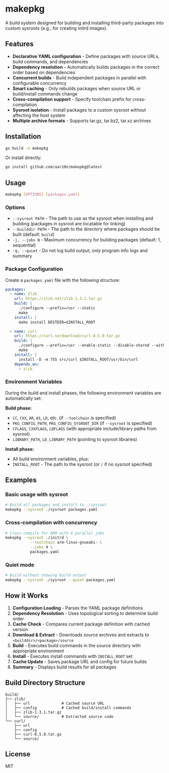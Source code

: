 # makepkg

A build system designed for building and installing third-party packages into custom sysroots (e.g., for creating initrd images).

## Features

- **Declarative YAML configuration** - Define packages with source URLs, build commands, and dependencies
- **Dependency resolution** - Automatically builds packages in the correct order based on dependencies
- **Concurrent builds** - Build independent packages in parallel with configurable concurrency
- **Smart caching** - Only rebuilds packages when source URL or build/install commands change
- **Cross-compilation support** - Specify toolchain prefix for cross-compilation
- **Sysroot isolation** - Install packages to a custom sysroot without affecting the host system
- **Multiple archive formats** - Supports tar.gz, tar.bz2, tar.xz archives

## Installation

```bash
go build -o makepkg
```

Or install directly:

```bash
go install github.com/aar10n/makepkg@latest
```

## Usage

```bash
makepkg [OPTIONS] [packages.yaml]
```

### Options

- `--sysroot PATH` - The path to use as the sysroot when installing and building (packages in sysroot are locatable for linking)
- `--builddir PATH` - The path to the directory where packages should be built (default: `build`)
- `-j, --jobs N` - Maximum concurrency for building packages (default: 1, sequential)
- `-q, --quiet` - Do not log build output, only program info logs and summary

### Package Configuration

Create a `packages.yaml` file with the following structure:

```yaml
packages:
  - name: zlib
    url: https://zlib.net/zlib-1.3.1.tar.gz
    build: |
      ./configure --prefix=/usr --static
      make
    install: |
      make install DESTDIR=$INSTALL_ROOT

  - name: curl
    url: https://curl.se/download/curl-8.5.0.tar.gz
    build: |
      ./configure --prefix=/usr --enable-static --disable-shared --with-zlib
      make
    install: |
      install -D -m 755 src/curl $INSTALL_ROOT/usr/bin/curl
    depends_on:
      - zlib
```

### Environment Variables

During the build and install phases, the following environment variables are automatically set:

**Build phase:**
- `CC`, `CXX`, `AR`, `AS`, `LD`, etc. (if `--toolchain` is specified)
- `PKG_CONFIG_PATH`, `PKG_CONFIG_SYSROOT_DIR` (if `--sysroot` is specified)
- `CFLAGS`, `CXXFLAGS`, `LDFLAGS` (with appropriate include/library paths from sysroot)
- `LIBRARY_PATH`, `LD_LIBRARY_PATH` (pointing to sysroot libraries)

**Install phase:**
- All build environment variables, plus:
- `INSTALL_ROOT` - The path to the sysroot (or `/` if no sysroot specified)

## Examples

### Basic usage with sysroot

```bash
# Build all packages and install to ./sysroot
makepkg --sysroot ./sysroot packages.yaml
```

### Cross-compilation with concurrency

```bash
# Cross-compile for ARM with 4 parallel jobs
makepkg --sysroot ./initrd \
           --toolchain arm-linux-gnueabi- \
           --jobs 4 \
           packages.yaml
```

### Quiet mode

```bash
# Build without showing build output
makepkg --sysroot ./sysroot --quiet packages.yaml
```

## How it Works

1. **Configuration Loading** - Parses the YAML package definitions
2. **Dependency Resolution** - Uses topological sorting to determine build order
3. **Cache Check** - Compares current package definition with cached version
4. **Download & Extract** - Downloads source archives and extracts to `<builddir>/<package>/source`
5. **Build** - Executes build commands in the source directory with appropriate environment
6. **Install** - Executes install commands with `INSTALL_ROOT` set
7. **Cache Update** - Saves package URL and config for future builds
8. **Summary** - Displays build results for all packages

## Build Directory Structure

```
build/
├── zlib/
│   ├── url              # Cached source URL
│   ├── config           # Cached build/install commands
│   ├── zlib-1.3.1.tar.gz
│   └── source/          # Extracted source code
└── curl/
    ├── url
    ├── config
    ├── curl-8.5.0.tar.gz
    └── source/
```

## License

MIT
